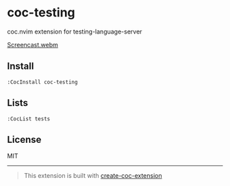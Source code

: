 # coc-testing

coc.nvim extension for testing-language-server

[Screencast.webm](https://github.com/user-attachments/assets/ba220aa2-f9ac-49c2-8d5b-2e3bf1cca5be)


## Install

`:CocInstall coc-testing`

## Lists

`:CocList tests`

## License

MIT

---

> This extension is built with [create-coc-extension](https://github.com/fannheyward/create-coc-extension)
